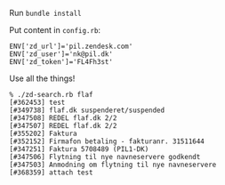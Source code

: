 Run `bundle install`

Put content in `config.rb`:

    ENV['zd_url']='pil.zendesk.com'
    ENV['zd_user']='nk@pil.dk'
    ENV['zd_token']='FL4Fh3st'

Use all the things!

    % ./zd-search.rb flaf
    [#362453] test
    [#349738] flaf.dk suspenderet/suspended
    [#347508] REDEL flaf.dk 2/2
    [#347507] REDEL flaf.dk 2/2
    [#355202] Faktura
    [#352152] Firmafon betaling - fakturanr. 31511644
    [#347251] Faktura 5708489 (PIL1-DK)
    [#347506] Flytning til nye navneservere godkendt
    [#347503] Anmodning om flytning til nye navneservere
    [#368359] attach test
